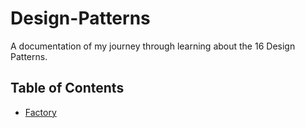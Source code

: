 # Design-Patterns
A documentation of my journey through learning about the 16 Design Patterns.

## Table of Contents
- [Factory](Factory)
